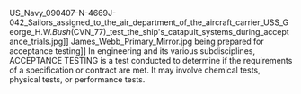 US_Navy_090407-N-4669J-042_Sailors_assigned_to_the_air_department_of_the_aircraft_carrier_USS_George_H.W._Bush_(CVN_77)_test_the_ship's_catapult_systems_during_acceptance_trials.jpg]] James_Webb_Primary_Mirror.jpg being prepared for acceptance testing]] In engineering and its various subdisciplines, ACCEPTANCE TESTING is a test conducted to determine if the requirements of a specification or contract are met. It may involve chemical tests, physical tests, or performance tests.
